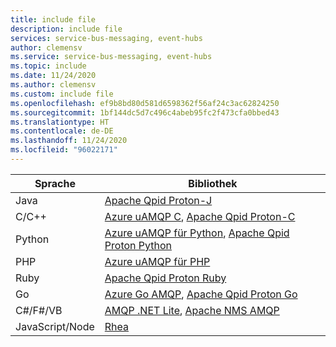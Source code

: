 ```yaml
---
title: include file
description: include file
services: service-bus-messaging, event-hubs
author: clemensv
ms.service: service-bus-messaging, event-hubs
ms.topic: include
ms.date: 11/24/2020
ms.author: clemensv
ms.custom: include file
ms.openlocfilehash: ef9b8bd80d581d6598362f56af24c3ac62824250
ms.sourcegitcommit: 1bf144dc5d7c496c4abeb95fc2f473cfa0bbed43
ms.translationtype: HT
ms.contentlocale: de-DE
ms.lasthandoff: 11/24/2020
ms.locfileid: "96022171"
---
```

| Sprache | Bibliothek |
| --- | --- |
| Java | [Apache Qpid Proton-J](https://qpid.apache.org/proton/index.html) |
| C/C++ |[Azure uAMQP C](https://github.com/azure/azure-uamqp-c/), [Apache Qpid Proton-C](https://qpid.apache.org/proton/index.html) |
| Python |[Azure uAMQP für Python](https://github.com/azure/azure-uamqp-python/), [Apache Qpid Proton Python](https://qpid.apache.org/releases/qpid-proton-0.32.0/proton/python/docs/overview.html) |
| PHP | [Azure uAMQP für PHP](https://github.com/vsouz4/azure-uamqp-php/) |
| Ruby | [Apache Qpid Proton Ruby](https://github.com/apache/qpid-proton/tree/master/ruby) |
| Go | [Azure Go AMQP](https://github.com/Azure/go-amqp), [Apache Qpid Proton Go](https://github.com/apache/qpid-proton/tree/master/go/examples)
| C#/F#/VB | [AMQP .NET Lite](https://github.com/Azure/amqpnetlite), [Apache NMS AMQP](https://github.com/apache/activemq-nms-amqp)|
| JavaScript/Node | [Rhea](https://github.com/grs/rhea) |